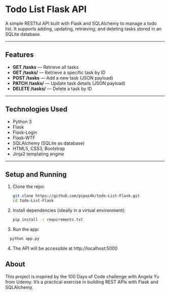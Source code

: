 # Todo List Flask API

A simple RESTful API built with Flask and SQLAlchemy to manage a todo list. It supports adding, updating, retrieving, and deleting tasks stored in an SQLite database.

---

## Features

- **GET /tasks** — Retrieve all tasks
- **GET /tasks/<id>** — Retrieve a specific task by ID
- **POST /tasks** — Add a new task (JSON payload)
- **PATCH /tasks/<id>** — Update task details (JSON payload)
- **DELETE /tasks/<id>** — Delete a task by ID

---

## Technologies Used

- Python 3
- Flask
- Flask-Login
- Flask-WTF
- SQLAlchemy (SQLite as database)
- HTML5, CSS3, Bootstrap
- Jinja2 templating engine
---

## Setup and Running

1. Clone the repo:
   ```bash
   git clone https://github.com/pipos4k/todo-List-Flask.git
   cd todo-List-Flask
2. Install dependencies (ideally in a virtual environment):
   ```bash
   pip install -r requirements.txt
3. Run the app:
```bash
  python app.py
```
4. The API will be accessible at http://localhost:5000

## About
This project is inspired by the 100 Days of Code challenge with Angela Yu from Udemy.
It’s a practical exercise in building REST APIs with Flask and SQLAlchemy.
